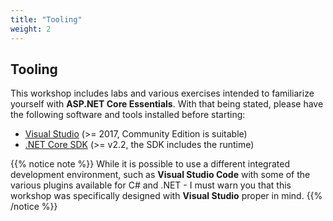 ```yaml
---
title: "Tooling"
weight: 2
---
```


## Tooling

This workshop includes labs and various exercises intended to familiarize yourself with __ASP.NET Core Essentials__. With that being stated, please have the following software and tools installed before starting:

 - <a href='https://docs.microsoft.com/en-us/visualstudio/install/install-visual-studio?view=vs-2017' target='_blank'>Visual Studio</a> (>= 2017, Community Edition is suitable)
 - <a href='https://dotnet.microsoft.com/download' target='_blank'>.NET Core SDK</a> (>= v2.2, the SDK includes the runtime)

 {{% notice note %}}
While it is possible to use a different integrated development environment, such as __Visual Studio Code__ with some of the various plugins available for C# and .NET - I must warn you that this workshop was specifically designed with __Visual Studio__ proper in mind.
{{% /notice %}}